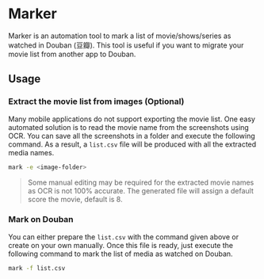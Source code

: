 # Marker

Marker is an automation tool to mark a list of movie/shows/series as watched in Douban (豆瓣). This tool is useful if you want to migrate your movie list from another app to Douban.

## Usage

### Extract the movie list from images (Optional)

Many mobile applications do not support exporting the movie list. One easy automated solution is to read the movie name from the screenshots using OCR.
You can save all the screenshots in a folder and execute the following command.
As a result, a `list.csv` file will be produced with all the extracted media names.

```bash
mark -e <image-folder>
```

> Some manual editing may be required for the extracted movie names as OCR is not 100% accurate.
> The generated file will assign a default score the movie, default is 8.

### Mark on Douban

You can either prepare the `list.csv` with the command given above or create on your own manually.
Once this file is ready, just execute the following command to mark the list of media as watched on Douban.


```bash
mark -f list.csv
```
